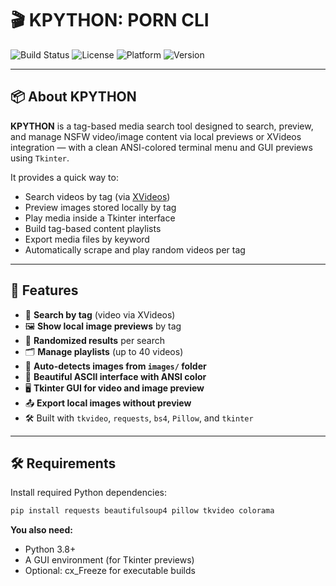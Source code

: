 # 🎬 KPYTHON: PORN CLI

![Build Status](https://img.shields.io/badge/build-passing-brightgreen)
![License](https://img.shields.io/badge/license-MIT-blue)
![Platform](https://img.shields.io/badge/platform-Windows%20%7C%20Linux-lightgrey)
![Version](https://img.shields.io/github/v/tag/xyzprogramador/KPython)

---

## 📦 About KPYTHON

**KPYTHON** is a tag-based media search tool designed to search, preview, and manage NSFW video/image content via local previews or XVideos integration — with a clean ANSI-colored terminal menu and GUI previews using `Tkinter`.

It provides a quick way to:
- Search videos by tag (via [XVideos](https://xvideos.com))
- Preview images stored locally by tag
- Play media inside a Tkinter interface
- Build tag-based content playlists
- Export media files by keyword
- Automatically scrape and play random videos per tag

---

## 🚀 Features

- 🎯 **Search by tag** (video via XVideos)
- 🖼️ **Show local image previews** by tag
- 🔀 **Randomized results** per search
- 🗂️ **Manage playlists** (up to 40 videos)
- 📁 **Auto-detects images from `images/` folder**
- 🎨 **Beautiful ASCII interface with ANSI color**
- 🖥️ **Tkinter GUI for video and image preview**
- 📤 **Export local images without preview**
- 🛠 Built with `tkvideo`, `requests`, `bs4`, `Pillow`, and `tkinter`

---

## 🛠 Requirements

Install required Python dependencies:

```bash
pip install requests beautifulsoup4 pillow tkvideo colorama
```
**You also need:**
- Python 3.8+
- A GUI environment (for Tkinter previews)
- Optional: cx_Freeze for executable builds
